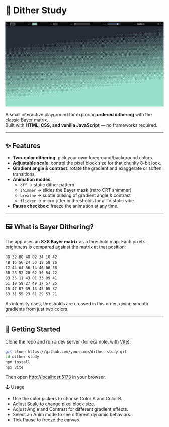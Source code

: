 # 🎨 Dither Study

![Screenshot of Dither Study](public/screenshot.png)

A small interactive playground for exploring **ordered dithering** with the classic Bayer matrix.  
Built with **HTML, CSS, and vanilla JavaScript** — no frameworks required.

---

## ✨ Features

- **Two-color dithering**: pick your own foreground/background colors.
- **Adjustable scale**: control the pixel block size for that chunky 8-bit look.
- **Gradient angle & contrast**: rotate the gradient and exaggerate or soften transitions.
- **Animation modes**:
  - `off` → static dither pattern
  - `shimmer` → slides the Bayer mask (retro CRT shimmer)
  - `breathe` → subtle pulsing of gradient angle & contrast
  - `flicker` → micro-jitter in thresholds for a TV static vibe
- **Pause checkbox**: freeze the animation at any time.

---

## 🖼️ What is Bayer Dithering?

The app uses an **8×8 Bayer matrix** as a threshold map. Each pixel’s brightness is compared against the matrix at that position:

```bash
00 32 08 40 02 34 10 42
48 16 56 24 50 18 58 26
12 44 04 36 14 46 06 38
60 28 52 20 62 30 54 22
03 35 11 43 01 33 09 41
51 19 59 27 49 17 57 25
15 47 07 39 13 45 05 37
63 31 55 23 61 29 53 21
```

As intensity rises, thresholds are crossed in this order, giving smooth gradients from just two colors.

---

## 🚀 Getting Started

Clone the repo and run a dev server (for example, with [Vite](https://vitejs.dev)):

```bash
git clone https://github.com/yourname/dither-study.git
cd dither-study
npm install
npx vite
```

Then open <http://localhost:5173> in your browser.

🕹️ Usage

- Use the color pickers to choose Color A and Color B.
- Adjust Scale to change pixel block size.
- Adjust Angle and Contrast for different gradient effects.
- Select an Anim mode to see different dynamic behaviors.
- Tick Pause to freeze the canvas.
